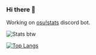 ### Hi there 👋

Working on [osu!stats](https://github.com/TheGiga/osu-stats) discord bot.

![Stats btw](https://github-readme-stats.vercel.app/api?username=TheGiga&show_icons=true&theme=radical&count_private=true)

[![Top Langs](https://github-readme-stats.vercel.app/api/top-langs/?username=TheGiga&langs_count=8&theme=radical)](https://github.com/anuraghazra/github-readme-stats)
